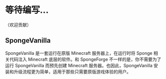 # 等待编写...

（欢迎贡献）

## SpongeVanilla

SpongeVanilla 是一套运行在原版 Minecraft 服务器上，在运行时将 Sponge 相关代码注入 Minecraft 底层的软件。和 SpongeForge 不一样的是，你不需要为了运行 SpongeVanilla 而预先创建 Minecraft 服务器。也因此，SpongeVanilla 安装和升级流程更为简单，适用于那些只需要原版游戏体验的用户。
